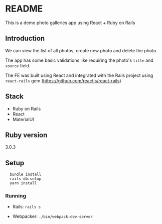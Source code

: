 # README

This is a demo photo galleries app using React + Ruby on Rails

## Introduction
We can view the list of all photos, create new photo and delete the photo.

The app has some basic validations like requiring the photo's `title` and `source` field.

The FE was built using React and integrated with the Rails project using `react-rails` gem (https://github.com/reactjs/react-rails)

## Stack
+ Ruby on Rails
+ React
+ MaterialUI

## Ruby version
3.0.3

## Setup
```
  bundle install
  rails db:setup
  yarn install
```

### Running
+ Rails: `rails s`

+ Webpacker: `./bin/webpack-dev-server`
